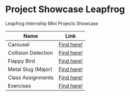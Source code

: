 # Project Showcase Leapfrog 

Leapfrog Internship Mini Projects Showcase

| Name                | Link                                                         |
| ------------------- | ------------------------------------------------------------ |
| Carousel            | [Find here!](https://github.com/yankeexe/JS-Projects/tree/master/ast-1%20Carousel) |
| Collision Detection | [Find here!](https://github.com/yankeexe/JS-Projects/tree/master/ast-2-Collision-oop)|
| Flappy Bird         | [Find here!](https://github.com/yankeexe/JS-Projects/tree/master/ast-3-flappybird) |
| Metal Slug (Major)  | [Find here!](https://yankeexe.github.io/MetalSlug/) |
| Class Assignments   | [Find here!](https://github.com/yankeexe/JS-Projects/tree/master/classAssignments) |
| Exercises           | [Find here!](https://github.com/yankeexe/JS-Projects/tree/master/Exercises) |
